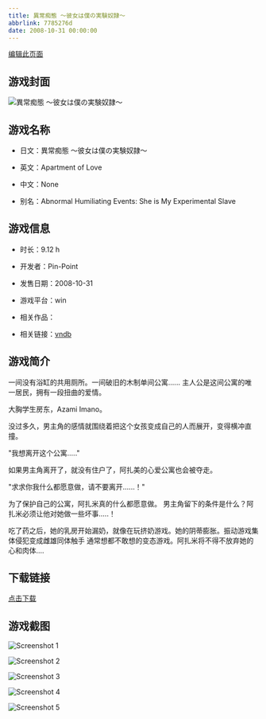 ```yaml
---
title: 異常痴態 ～彼女は僕の実験奴隷～
abbrlink: 7785276d
date: 2008-10-31 00:00:00
---
```

[编辑此页面](https://github.com/ACG-3/ADV3-source/blob/main/source/_posts/games/%E7%95%B0%E5%B8%B8%E7%97%B4%E6%85%8B%20%EF%BD%9E%E5%BD%BC%E5%A5%B3%E3%81%AF%E5%83%95%E3%81%AE%E5%AE%9F%E9%A8%93%E5%A5%B4%E9%9A%B7%EF%BD%9E.md)

## 游戏封面

![異常痴態 ～彼女は僕の実験奴隷～](https://pan.timero.xyz/d/onedrive/img_lib_001/%E7%95%B0%E5%B8%B8%E7%97%B4%E6%85%8B%20%EF%BD%9E%E5%BD%BC%E5%A5%B3%E3%81%AF%E5%83%95%E3%81%AE%E5%AE%9F%E9%A8%93%E5%A5%B4%E9%9A%B7%EF%BD%9E_cover.avif)


## 游戏名称

- 日文：異常痴態 ～彼女は僕の実験奴隷～
- 英文：Apartment of Love
- 中文：None

- 别名：Abnormal Humiliating Events: She is My Experimental Slave


## 游戏信息

- 时长：9.12 h
- 开发者：Pin-Point
- 发售日期：2008-10-31
- 游戏平台：win
- 相关作品：

- 相关链接：[vndb](https://vndb.org/v3081)


## 游戏简介

一间没有浴缸的共用厕所。一间破旧的木制单间公寓......
主人公是这间公寓的唯一居民，拥有一段扭曲的爱情。

大胸学生房东，Azami Imano。


没过多久，男主角的感情就围绕着把这个女孩变成自己的人而展开，变得横冲直撞。

"我想离开这个公寓....."

如果男主角离开了，就没有住户了，阿扎美的心爱公寓也会被夺走。

"求求你我什么都愿意做，请不要离开......！"

为了保护自己的公寓，阿扎米真的什么都愿意做。
男主角留下的条件是什么？阿扎米必须让他对她做一些坏事.....！

吃了药之后，她的乳房开始漏奶，就像在玩挤奶游戏。她的阴蒂膨胀。振动游戏集体侵犯变成雌雄同体触手
通常想都不敢想的变态游戏。阿扎米将不得不放弃她的心和肉体....




## 下载链接

[点击下载](https://pan.timero.xyz/onedrive/adv_lib_001/%E7%95%B0%E5%B8%B8%E7%97%B4%E6%85%8B%20%EF%BD%9E%E5%BD%BC%E5%A5%B3%E3%81%AF%E5%83%95%E3%81%AE%E5%AE%9F%E9%A8%93%E5%A5%B4%E9%9A%B7%EF%BD%9E)


## 游戏截图


![Screenshot 1](https://pan.timero.xyz/d/onedrive/img_lib_001/%E7%95%B0%E5%B8%B8%E7%97%B4%E6%85%8B%20%EF%BD%9E%E5%BD%BC%E5%A5%B3%E3%81%AF%E5%83%95%E3%81%AE%E5%AE%9F%E9%A8%93%E5%A5%B4%E9%9A%B7%EF%BD%9E_Screenshot_1.avif)

![Screenshot 2](https://pan.timero.xyz/d/onedrive/img_lib_001/%E7%95%B0%E5%B8%B8%E7%97%B4%E6%85%8B%20%EF%BD%9E%E5%BD%BC%E5%A5%B3%E3%81%AF%E5%83%95%E3%81%AE%E5%AE%9F%E9%A8%93%E5%A5%B4%E9%9A%B7%EF%BD%9E_Screenshot_2.avif)

![Screenshot 3](https://pan.timero.xyz/d/onedrive/img_lib_001/%E7%95%B0%E5%B8%B8%E7%97%B4%E6%85%8B%20%EF%BD%9E%E5%BD%BC%E5%A5%B3%E3%81%AF%E5%83%95%E3%81%AE%E5%AE%9F%E9%A8%93%E5%A5%B4%E9%9A%B7%EF%BD%9E_Screenshot_3.avif)

![Screenshot 4](https://pan.timero.xyz/d/onedrive/img_lib_001/%E7%95%B0%E5%B8%B8%E7%97%B4%E6%85%8B%20%EF%BD%9E%E5%BD%BC%E5%A5%B3%E3%81%AF%E5%83%95%E3%81%AE%E5%AE%9F%E9%A8%93%E5%A5%B4%E9%9A%B7%EF%BD%9E_Screenshot_4.avif)

![Screenshot 5](https://pan.timero.xyz/d/onedrive/img_lib_001/%E7%95%B0%E5%B8%B8%E7%97%B4%E6%85%8B%20%EF%BD%9E%E5%BD%BC%E5%A5%B3%E3%81%AF%E5%83%95%E3%81%AE%E5%AE%9F%E9%A8%93%E5%A5%B4%E9%9A%B7%EF%BD%9E_Screenshot_5.avif)

